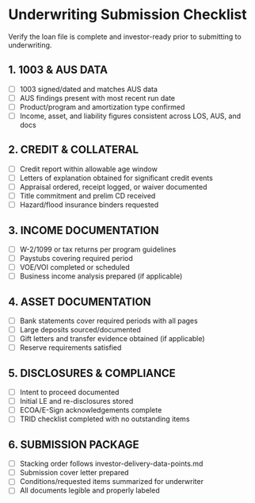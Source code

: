<!-- Powered by BMAD™ Core -->

# Underwriting Submission Checklist

Verify the loan file is complete and investor-ready prior to submitting to underwriting.

## 1. 1003 & AUS DATA

- [ ] 1003 signed/dated and matches AUS data
- [ ] AUS findings present with most recent run date
- [ ] Product/program and amortization type confirmed
- [ ] Income, asset, and liability figures consistent across LOS, AUS, and docs

## 2. CREDIT & COLLATERAL

- [ ] Credit report within allowable age window
- [ ] Letters of explanation obtained for significant credit events
- [ ] Appraisal ordered, receipt logged, or waiver documented
- [ ] Title commitment and prelim CD received
- [ ] Hazard/flood insurance binders requested

## 3. INCOME DOCUMENTATION

- [ ] W-2/1099 or tax returns per program guidelines
- [ ] Paystubs covering required period
- [ ] VOE/VOI completed or scheduled
- [ ] Business income analysis prepared (if applicable)

## 4. ASSET DOCUMENTATION

- [ ] Bank statements cover required periods with all pages
- [ ] Large deposits sourced/documented
- [ ] Gift letters and transfer evidence obtained (if applicable)
- [ ] Reserve requirements satisfied

## 5. DISCLOSURES & COMPLIANCE

- [ ] Intent to proceed documented
- [ ] Initial LE and re-disclosures stored
- [ ] ECOA/E-Sign acknowledgements complete
- [ ] TRID checklist completed with no outstanding items

## 6. SUBMISSION PACKAGE

- [ ] Stacking order follows investor-delivery-data-points.md
- [ ] Submission cover letter prepared
- [ ] Conditions/requested items summarized for underwriter
- [ ] All documents legible and properly labeled
